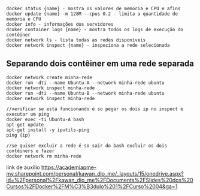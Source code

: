 ```
docker status {name} - mostra os valores de memoria e CPU e afins
docker update {name} -m 128M --cpus 0.2 - limita a quantidade de memória e CPU
docker info - informações dos servidores
dcoker container logs {name} - mostra todos os logs de execução do contêiner
docker network ls - lista todas as redes disponíveis
docker network inspect {name} - inspeciona a rede selecionada
```

## Separando dois contêiner em uma rede separada
```
docker network create minha-rede
docker run -dti --name Ubuntu-A --network minha-rede ubuntu
docker network inspect minha-rede
docker run -dti --name Ubuntu-B --network minha-rede ubuntu
docker network inspect minha-rede

//verificar se está funcionando é so pegar os dois ip no inspect e executar um ping
docker exec -ti Ubuntu-A bash
apt-get update
apt-get install -y iputils-ping
ping {ip}

//se quiser excluir a rede é so sair do bash excluir os dois contêiners e fazer
docker network rm minha-rede

```

link de auxilio
https://academiapme-my.sharepoint.com/personal/kawan_dio_me/_layouts/15/onedrive.aspx?id=%2Fpersonal%2Fkawan_dio_me%2FDocuments%2FSlides%20dos%20Cursos%2FDocker%2FM%C3%B3dulo%201%2FCurso%2004&ga=1

